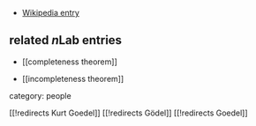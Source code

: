 
* [Wikipedia entry](http://en.wikipedia.org/wiki/Kurt_Gödel)

## related $n$Lab entries

* [[completeness theorem]]

* [[incompleteness theorem]]

category: people

[[!redirects Kurt Goedel]]
[[!redirects Gödel]]
[[!redirects Goedel]]

